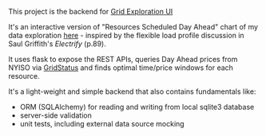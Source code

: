 This project is the backend for [Grid Exploration UI](https://github.com/vel9/grid-flexibility-exploration-ui)

It's an interactive version of "Resources Scheduled Day Ahead" chart of my data exploration [here](https://github.com/vel9/grid-flexibility-exploration/blob/main/HomeGridFlexibility.ipynb) - inspired by the flexible load profile discussion in Saul Griffith's *Electrify* (p.89).

It uses flask to expose the REST APIs, queries Day Ahead prices from NYISO via [GridStatus](https://docs.gridstatus.io/en/latest/index.html) and finds optimal time/price windows for each resource.

It's a light-weight and simple backend that also contains fundamentals like:
* ORM (SQLAlchemy) for reading and writing from local sqlite3 database
* server-side validation
* unit tests, including external data source mocking